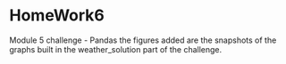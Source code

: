 # HomeWork6
Module 5 challenge - Pandas
the figures added are the snapshots of the graphs built in the weather_solution part of the challenge. 
